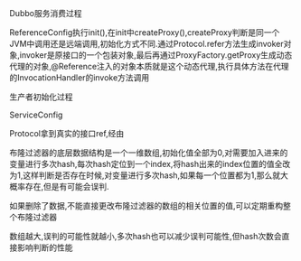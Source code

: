 Dubbo服务消费过程



ReferenceConfig执行init(),在init中createProxy(),createProxy判断是同一个JVM中调用还是远端调用,初始化方式不同.通过Protocol.refer方法生成invoker对象,invoker是原接口的一个包装对象,最后再通过ProxyFactory.getProxy生成动态代理的对象,@Reference注入的对象本质就是这个动态代理,执行具体方法在代理的InvocationHandler的invoke方法调用



生产者初始化过程

ServiceConfig

Protocol拿到真实的接口ref,经由















布隆过滤器的底层数据结构是一个一维数组,初始化值全部为0,对需要加入进来的变量进行多次hash,每次hash定位到一个index,将hash出来的index位置的值全改为1,这样判断是否存在时候,对变量进行多次hash,如果每一个位置都为1,那么就大概率存在,但是有可能会误判.



如果删除了数据,不能直接更改布隆过滤器的数组的相关位置的值,可以定期重构整个布隆过滤器



数组越大,误判的可能性就越小,多次hash也可以减少误判可能性,但hash次数会直接影响判断的性能